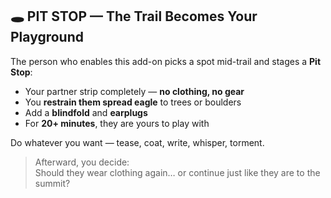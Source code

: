 ## 🕳️ PIT STOP — The Trail Becomes Your Playground

The person who enables this add-on picks a spot mid-trail and stages a **Pit Stop**:

- Your partner strip completely — **no clothing, no gear**
- You **restrain them spread eagle** to trees or boulders
- Add a **blindfold** and **earplugs**
- For **20+ minutes**, they are yours to play with

Do whatever you want — tease, coat, write, whisper, torment.

> Afterward, you decide:  
> Should they wear clothing again… or continue just like they are to the summit?